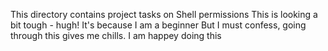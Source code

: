 This directory contains project tasks on Shell permissions
This is looking a bit tough - hugh! It's because I am a beginner
But I must confess, going through this gives me chills.
I am happey doing this
